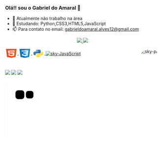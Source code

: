 ### Olá!! sou o Gabriel do Amaral 👋

- 🔭 Atualmente não trabalho na área
- 🌱 Estudando: Python,CSS3,HTML5,JavaScript 
- 📫 Para contato no email: gabrieldoamaral.alves12@gmail.com

<div align="center">
  <a href="https://github.com/skypse">
  <img height="180em" src="https://github-readme-stats.vercel.app/api?username=skypse&show_icons=true&theme=aura_dark&include_all_commits=true&count_private=true"/>
  <img height="180em" src="https://github-readme-stats.vercel.app/api/top-langs/?username=skypse&layout=compact&langs_count=7&theme=aura_dark"/>
</div>
  
  <div style="display: inline_block"><br>
  <img align="center" alt="sky-HTML" height="30" width="40" src="https://raw.githubusercontent.com/devicons/devicon/master/icons/html5/html5-original.svg">
  <img align="center" alt="sky-CSS" height="30" width="40" src="https://raw.githubusercontent.com/devicons/devicon/master/icons/css3/css3-original.svg">
  <img align="center" alt="sky-Python" height="30" width="40" src="https://raw.githubusercontent.com/devicons/devicon/master/icons/python/python-original.svg">
  <img align="center" alt="sky-JavaScript" height="30" width="40" src="https://cdn.jsdelivr.net/gh/devicons/devicon/icons/javascript/javascript-original.svg" />
  <img align="right" alt="sky-pic" height="150" style="border-radius:50px;" 
       src="https://cdn.discordapp.com/attachments/653429742686568478/957785559764463716/download20220300203655.png">
</div>
  
  #
  
  </div>
  <a href="https://www.instagram.com/skypse_/" target="_blank"><img src="https://img.shields.io/badge/-Instagram-%23E4405F?style=for-the-badge&logo=instagram&logoColor=white" target="_blank"></a>
 	<a href="https://www.twitch.tv/skypse_" target="_blank"><img src="https://img.shields.io/badge/Twitch-9146FF?style=for-the-badge&logo=twitch&logoColor=white" target="_blank"></a>
  <a href = "mailto:gabrieldoamaral.alves12@gmail.com"><img src="https://img.shields.io/badge/-Gmail-%23333?style=for-the-badge&logo=gmail&logoColor=white" target="_blank"></a>
  
  ![Snake animation](https://github.com/skypse/skypse/blob/output/github-contribution-grid-snake.svg)

  </div>
